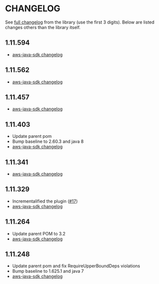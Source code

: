 CHANGELOG
=========

See [full changelog](https://github.com/aws/aws-sdk-java/blob/master/CHANGELOG.md) from the library (use the first 3 digits).
Below are listed changes others than the library itself.

1.11.594
--------
* [aws-java-sdk changelog](https://github.com/aws/aws-sdk-java/blob/master/CHANGELOG.md#111594-2019-07-18)

1.11.562
--------
* [aws-java-sdk changelog](https://github.com/aws/aws-sdk-java/blob/master/CHANGELOG.md#111562-2019-05-29)

1.11.457
--------
* [aws-java-sdk changelog](https://github.com/aws/aws-sdk-java/blob/master/CHANGELOG.md#111457-2018-11-27)

1.11.403
--------
* Update parent pom
* Bump baseline to 2.60.3 and java 8
* [aws-java-sdk changelog](https://github.com/aws/aws-sdk-java/blob/master/CHANGELOG.md#111403-2018-09-05)

1.11.341
--------
* [aws-java-sdk changelog](https://github.com/aws/aws-sdk-java/blob/master/CHANGELOG.md#111341-2018-06-04)

1.11.329
-----
* Incrementalified the plugin ([#17](https://github.com/jenkinsci/aws-java-sdk-plugin/pull/17))
* [aws-java-sdk changelog](https://github.com/aws/aws-sdk-java/blob/master/CHANGELOG.md#111329-2018-05-14)

1.11.264
-----
* Update parent POM to 3.2
* [aws-java-sdk changelog](https://github.com/aws/aws-sdk-java/blob/master/CHANGELOG.md#111264-2018-01-15)

1.11.248
-----
* Update parent pom and fix RequireUpperBoundDeps violations
* Bump baseline to 1.625.1 and java 7
* [aws-java-sdk changelog](https://github.com/aws/aws-sdk-java/blob/master/CHANGELOG.md#111248-2017-12-12)
